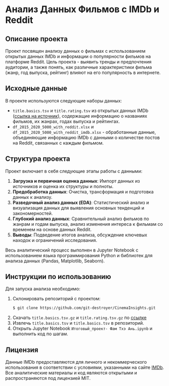 # Анализ Данных Фильмов с IMDb и Reddit

## Описание проекта

Проект посвящен анализу данных о фильмах с использованием открытых данных IMDb и информации о популярности фильмов на платформе Reddit. Цель проекта - выявить тренды и предпочтения аудитории, а также понять, как различные характеристики фильма (жанр, год выпуска, рейтинг) влияют на его популярность в интернете.

## Исходные данные

В проекте используются следующие наборы данных:

- `title.basics.tsv` и `title.rating.tsv` из открытых данных IMDb ([ссылка на источник](https://developer.imdb.com/non-commercial-datasets/)), содержащие информацию о названиях фильмов, их жанрах, годах выпуска и рейтингах.
- `df_2015_2020_5000_with_reddit.xlsx` и `df_2015_2020_5000_with_reddit_imdb.xlsx` - обработанные данные, объединяющие информацию IMDb с данными о количестве постов на Reddit, связанных с каждым фильмом.

## Структура проекта

Проект включает в себя следующие этапы работы с данными:

1. **Загрузка и первичная оценка данных**: Импорт данных из источников и оценка их структуры и полноты.
2. **Предобработка данных**: Очистка, трансформация и подготовка данных к анализу.
3. **Разведочный анализ данных (EDA)**: Статистический анализ и визуализация данных для выявления основных тенденций и закономерностей.
4. **Глубокий анализ данных**: Сравнительный анализ фильмов по жанрам и годам выпуска, анализ изменения интереса к фильмам со временем на основе данных Reddit.
5. **Выводы**: Подведение итогов анализа, обсуждение ключевых находок и ограничений исследования.

Весь аналитический процесс выполнен в Jupyter Notebook с использованием языка программирования Python и библиотек для анализа данных (Pandas, Matplotlib, Seaborn).

## Инструкции по использованию

Для запуска анализа необходимо:

1. Склонировать репозиторий с проектом:
   ```bash
   $ git clone https://github.com/git-destroyer/CinemaInsights.git 
   ```
2. Скачать `title.basics.tsv.gz` и `title.rating.tsv.gz` по [ссылке](https://datasets.imdbws.com/)
3. Извлечь `title.basics.tsv` и `title.basics.tsv` в репозиторий.
4. Открыть Jupyter Notebook `Итоговый_проект- Фам Тхэ Ань.ipynb` и выполнить код по шагам.

## Лицензия

Данные IMDb предоставляются для личного и некоммерческого использования в соответствии с условиями, указанными на сайте [IMDb](https://developer.imdb.com/non-commercial-datasets/). Все аналитические материалы и код являются открытыми и распространяются под лицензией MIT.
